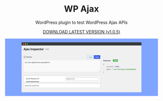 <center>

# WP Ajax
WordPress plugin to test WordPress Ajax APIs

[DOWNLOAD LATEST VERSION (v1.0.5)](https://github.com/haruncpi/wp-ajax/releases/download/v1.0.6/ajax-1.0.6.zip)
</center>

![](assets/images/wp-ajax.png)